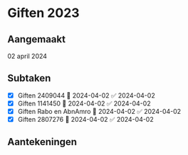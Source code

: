 # Giften 2023
## Aangemaakt 
02 april 2024
## Subtaken
- [x] Giften 2409044 📅 2024-04-02 ✅ 2024-04-02
- [x] Giften 1141450 📅 2024-04-02 ✅ 2024-04-02
- [x] Giften Rabo en AbnAmro 📅 2024-04-02 ✅ 2024-04-02
- [x] Giften 2807276 📅 2024-04-02 ✅ 2024-04-02

## Aantekeningen 